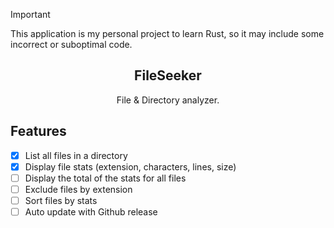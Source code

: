 > [!IMPORTANT]
> This application is my personal project to learn Rust, so it may include some incorrect or suboptimal code.

<h2 align="center">FileSeeker</h2>
<div align="center">File & Directory analyzer.</div>

## Features
- [x] List all files in a directory
- [x] Display file stats (extension, characters, lines, size)
- [ ] Display the total of the stats for all files
- [ ] Exclude files by extension
- [ ] Sort files by stats
- [ ] Auto update with Github release